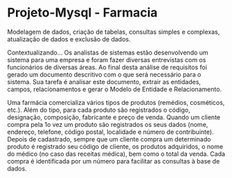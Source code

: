 # Projeto-Mysql - Farmacia
Modelagem de dados, criação de tabelas, consultas simples e complexas, atualizaçâo de dados e exclusão de dados.

Contextualizando…
Os analistas de sistemas estão desenvolvendo um sistema para uma empresa e foram fazer diversas
entrevistas com os funcionários de diversas áreas. Ao final desta análise de requisitos foi gerado um
documento descritivo com o que será necessário para o sistema.
Sua tarefa é analisar este documento, extrair as entidades, campos, relacionamentos e gerar o Modelo de
Entidade e Relacionamento.

Uma farmácia comercializa vários tipos de produtos (remédios, cosméticos, etc.). Além do tipo, para cada produto são
registrados o código, designação, composição, fabricante e preço de venda. Quando um cliente compra pela 1o vez um
produto são registrados os seus dados (nome, endereço, telefone, código postal, localidade e número de contribuinte).
Depois de cadastrado, sempre que um cliente compra um determinado produto é registrado seu código de cliente, os
produtos adquiridos, o nome do médico (no caso das receitas médica), bem como o total da venda. Cada compra é
identificada por um número para facilitar as consultas à base de dados.
